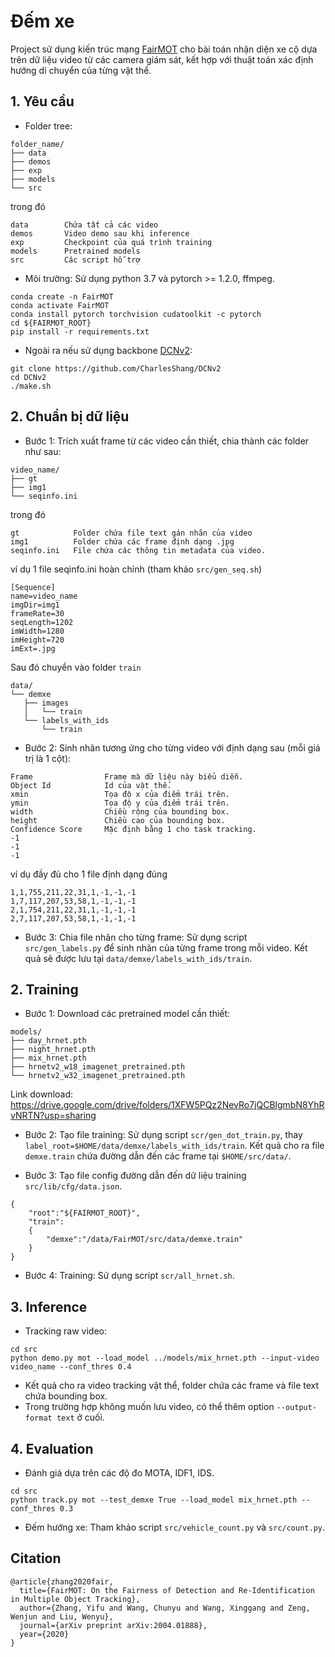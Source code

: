 # **Đếm xe**
Project sử dụng kiến trúc mạng [FairMOT](https://github.com/ifzhang/FairMOT) cho bài toán nhận diện xe cộ dựa trên dữ liệu video từ các camera giám sát, kết hợp với thuật toán xác định hướng di chuyển của từng vật thể. 


## 1. Yêu cầu
* Folder tree:
```
folder_name/
├── data
├── demos
├── exp
├── models
└── src
```
trong đó
```
data        Chứa tất cả các video
demos       Video demo sau khi inference
exp         Checkpoint của quá trình training
models      Pretrained models
src         Các script hỗ trợ
```

* Môi trường:
Sử dụng python 3.7 và pytorch >= 1.2.0, ffmpeg.
```
conda create -n FairMOT
conda activate FairMOT
conda install pytorch torchvision cudatoolkit -c pytorch
cd ${FAIRMOT_ROOT}
pip install -r requirements.txt
```

* Ngoài ra nếu sử dụng backbone [DCNv2](https://github.com/CharlesShang/DCNv2):
```
git clone https://github.com/CharlesShang/DCNv2
cd DCNv2
./make.sh
```

## 2. Chuẩn bị dữ liệu
* Bước 1: Trích xuất frame từ các video cần thiết, chia thành các folder như sau:
```
video_name/
├── gt
├── img1
└── seqinfo.ini
```
trong đó
```
gt            Folder chứa file text gán nhãn của video
img1          Folder chứa các frame định dạng .jpg
seqinfo.ini   File chứa các thông tin metadata của video.
```
ví dụ 1 file seqinfo.ini hoàn chỉnh (tham khảo `src/gen_seq.sh`)
```
[Sequence]
name=video_name
imgDir=img1
frameRate=30
seqLength=1202
imWidth=1280
imHeight=720
imExt=.jpg
```
Sau đó chuyển vào folder `train`
```
data/
└── demxe
   ├── images
   │   └── train
   └── labels_with_ids
       └── train
```


* Bước 2: Sinh nhãn tương ứng cho từng video với định dạng sau (mỗi giá trị là 1 cột):
```
Frame                Frame mà dữ liệu này biểu diễn. 
Object Id            Id của vật thế.
xmin                 Tọa độ x của điểm trái trên.
ymin                 Tọa độ y của điểm trái trên.
width                Chiều rộng của bounding box.
height               Chiều cao của bounding box.
Confidence Score     Mặc định bằng 1 cho task tracking.
-1
-1
-1
```
ví dụ đầy đủ cho 1 file định dạng đúng
```
1,1,755,211,22,31,1,-1,-1,-1
1,7,117,207,53,58,1,-1,-1,-1
2,1,754,211,22,31,1,-1,-1,-1
2,7,117,207,53,58,1,-1,-1,-1
```
* Bước 3: Chia file nhãn cho từng frame:
Sử dụng script `src/gen_labels.py` để sinh nhãn của từng frame trong mỗi video. Kết quả sẽ được lưu tại `data/demxe/labels_with_ids/train`.

## 2. Training
* Bước 1: Download các pretrained model cần thiết:
```
models/
├── day_hrnet.pth
├── night_hrnet.pth
├── mix_hrnet.pth
├── hrnetv2_w18_imagenet_pretrained.pth
└── hrnetv2_w32_imagenet_pretrained.pth
```
Link download: https://drive.google.com/drive/folders/1XFW5PQz2NevRo7jQCBlgmbN8YhRvNRTN?usp=sharing

* Bước 2: Tạo file training:
Sử dụng script `scr/gen_dot_train.py`, thay `label_root=$HOME/data/demxe/labels_with_ids/train`. Kết quả cho ra file `demxe.train` chứa đường dẫn đến các frame tại `$HOME/src/data/`.

* Bước 3: Tạo file config đường dẫn đến dữ liệu training `src/lib/cfg/data.json`.
```
{
    "root":"${FAIRMOT_ROOT}",
    "train":
    {
        "demxe":"/data/FairMOT/src/data/demxe.train"
    }
}
```

* Bước 4: Training:
Sử dụng script `scr/all_hrnet.sh`.


## 3. Inference
* Tracking raw video:
```
cd src
python demo.py mot --load_model ../models/mix_hrnet.pth --input-video video_name --conf_thres 0.4
```
* Kết quả cho ra video tracking vật thể, folder chứa các frame và file text chứa bounding box.
* Trong trường hợp không muốn lưu video, có thể thêm option `--output-format text` ở cuối.


## 4. Evaluation
* Đánh giá dựa trên các độ đo MOTA, IDF1, IDS.
```
cd src
python track.py mot --test_demxe True --load_model mix_hrnet.pth --conf_thres 0.3
```
* Đếm hướng xe: Tham khảo script `src/vehicle_count.py` và `src/count.py`.

## Citation
```
@article{zhang2020fair,
  title={FairMOT: On the Fairness of Detection and Re-Identification in Multiple Object Tracking},
  author={Zhang, Yifu and Wang, Chunyu and Wang, Xinggang and Zeng, Wenjun and Liu, Wenyu},
  journal={arXiv preprint arXiv:2004.01888},
  year={2020}
}
```
